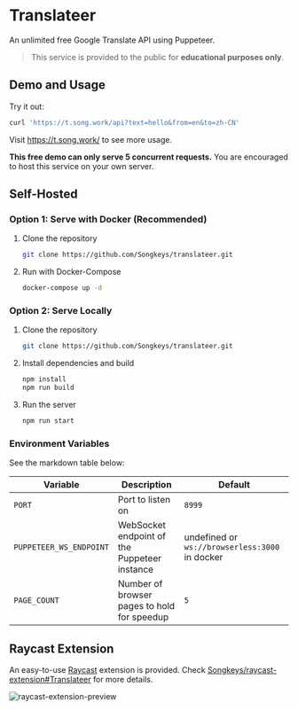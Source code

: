# Translateer

An unlimited free Google Translate API using Puppeteer.

> This service is provided to the public for **educational purposes only**.

## Demo and Usage

Try it out:

```bash
curl 'https://t.song.work/api?text=hello&from=en&to=zh-CN'
```

Visit <https://t.song.work/> to see more usage.

**This free demo can only serve 5 concurrent requests.** You are encouraged to host this service on your own server.

## Self-Hosted

### Option 1: Serve with Docker (Recommended)

1. Clone the repository

   ```bash
   git clone https://github.com/Songkeys/translateer.git
   ```

2. Run with Docker-Compose

   ```bash
   docker-compose up -d
   ```

### Option 2: Serve Locally

1. Clone the repository

   ```bash
   git clone https://github.com/Songkeys/translateer.git
   ```

2. Install dependencies and build

   ```bash
   npm install
   npm run build
   ```

3. Run the server

   ```bash
   npm run start
   ```

### Environment Variables

See the markdown table below:

| Variable                | Description                                  | Default                                        |
| ----------------------- | -------------------------------------------- | ---------------------------------------------- |
| `PORT`                  | Port to listen on                            | `8999`                                         |
| `PUPPETEER_WS_ENDPOINT` | WebSocket endpoint of the Puppeteer instance | undefined or `ws://browserless:3000` in docker |
| `PAGE_COUNT`            | Number of browser pages to hold for speedup  | `5`                                            |

## Raycast Extension

An easy-to-use [Raycast](https://www.raycast.com) extension is provided. Check [Songkeys/raycast-extension#Translateer](https://github.com/Songkeys/raycast-extensions#translateer) for more details.

![raycast-extension-preview](https://user-images.githubusercontent.com/22665058/142718320-871b0c71-7e30-422a-889d-51d0bc6dcf88.png)
